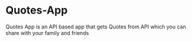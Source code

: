 # Quotes-App
Quotes App is an API based app that gets Quotes from API which you can share with your family and friends

